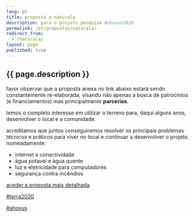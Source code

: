 ```yaml
---
lang: pt
title: proposta a naturala
description: para o projeto pesquisa #ahoxus2020
permalink: /pt/propostas/naturala/
redirect_from:
  - /naturala/
layout: page
published: true
---
```


## {{ page.description }}

favor observar que a proposta anexa no link abaixo estará sendo constantemente re-elaborada, visando não apenas a busca de patrocínios (e financiamentos) mas principalmente **parcerias**.

temos o completo interesse em utilizar o terreno para, daqui alguns anos, desenvolver o local e a comunidade.

acreditamos que juntos conseguiremos resolver os principais problemas técnicos e práticos para viver no local e continuar a desenvolver o projeto. nomeadamente:
- internet e conectividade
- água potavel e água quente
- luz e eletricidade para computadores
- segurança contra incêndios

[aceder a proposta mais detalhada](https://docs.google.com/document/d/1I45xc2cJa5A0MUle59r0VDeNz78y87HhV9ZhDgUQDRw/edit?usp=drivesdk).

[#terra2020](/pt/terra2020)

[#ahoxus](/)
